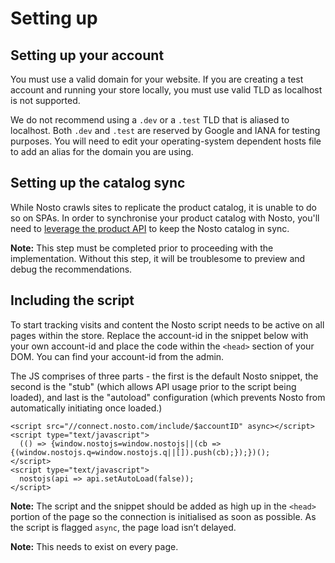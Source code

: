 # Setting up

## Setting up your account

You must use a valid domain for your website. If you are creating a test account and running your store locally, you must use valid TLD as localhost is not supported.

We do not recommend using a `.dev` or a `.test` TLD that is aliased to localhost. Both `.dev` and `.test` are reserved by Google and IANA for testing purposes. You will need to edit your operating-system dependent hosts file to add an alias for the domain you are using.

## Setting up the catalog sync

While Nosto crawls sites to replicate the product catalog, it is unable to do so on SPAs. In order to synchronise your product catalog with Nosto, you'll need to [leverage the product API](../../apis/apis/products/updating-products-using-the-products-api.md) to keep the Nosto catalog in sync.

**Note:** This step must be completed prior to proceeding with the implementation. Without this step, it will be troublesome to preview and debug the recommendations.

## Including the script

To start tracking visits and content the Nosto script needs to be active on all pages within the store. Replace the account-id in the snippet below with your own account-id and place the code within the `<head>` section of your DOM. You can find your account-id from the admin.

The JS comprises of three parts - the first is the default Nosto snippet, the second is the "stub" \(which allows API usage prior to the script being loaded\), and last is the "autoload" configuration \(which prevents Nosto from automatically initiating once loaded.\)

```markup
<script src="//connect.nosto.com/include/$accountID" async></script>
<script type="text/javascript">
  (() => {window.nostojs=window.nostojs||(cb => {(window.nostojs.q=window.nostojs.q||[]).push(cb);});})();
</script>
<script type="text/javascript">
  nostojs(api => api.setAutoLoad(false));
</script>
```

**Note:** The script and the snippet should be added as high up in the `<head>` portion of the page so the connection is initialised as soon as possible. As the script is flagged `async`, the page load isn’t delayed.

**Note:** This needs to exist on every page.

